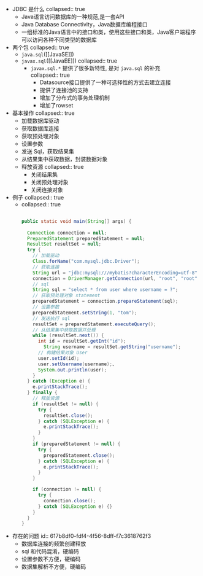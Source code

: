 - JDBC 是什么
  collapsed:: true
	- Java语言访问数据库的一种规范,是一套API
	- Java Database Connectivity，Java数据库编程接口
	- 一组标准的Java语言中的接口和类，使用这些接口和类，Java客户端程序可以访问各种不同类型的数据库
- 两个包
  collapsed:: true
	- `java.sql`([[JavaSE]])
	- `javax.sql`([[JavaEE]])
	  collapsed:: true
		- `javax.sql.*` 提供了很多新特性, 是对 `java.sql` 的补充   
		  collapsed:: true
			- Datasource接口提供了一种可选择性的方式去建立连接
			- 提供了连接池的支持
			- 增加了分布式的事务处理机制
			- 增加了rowset
- 基本操作
  collapsed:: true
	- 加载数据库驱动
	- 获取数据库连接
	- 获取预处理对象
	- 设置参数
	- 发送 Sql，获取结果集
	- 从结果集中获取数据，封装数据对象
	- 释放资源
	  collapsed:: true
		- 关闭结果集
		- 关闭预处理对象
		- 关闭连接对象
- 例子
  collapsed:: true
	- collapsed:: true
	  ```java
	   
	  public static void main(String[] args) {
	    
	    Connection connection = null;
	    PreparedStatement preparedStatement = null;
	    ResultSet resultSet = null;
	    try {
	      // 加载驱动
	      Class.forName("com.mysql.jdbc.Driver"); 
	      // 获取连接
	      String url = "jdbc:mysql:///mybatis?characterEncoding=utf-8";
	      connection = DriverManager.getConnection(url, "root", "root");
	      // sql
	      String sql = "select * from user where username = ?";
	      // 获取预处理对象 statement
	      preparedStatement = connection.prepareStatement(sql);
	      // 设置参数
	      preparedStatement.setString(1, "tom");
	      // 发送执行 sql
	      resultSet = preparedStatement.executeQuery(); 
	      // 从结果集中获取数据并处理
	      while (resultSet.next()) {
	        int id = resultSet.getInt("id");
	    	  String username = resultSet.getString("username"); 
	        // 构建结果对象 User
	        user.setId(id);
	        user.setUsername(username);、
	        System.out.println(user);
	      }
	    } catch (Exception e) {
	      e.printStackTrace();
	    } finally { 
	      // 释放资源
	      if (resultSet != null) { 
	        try { 
	          resultSet.close();
	        } catch (SQLException e) { 
	          e.printStackTrace();
	        } 
	      }
	      if (preparedStatement != null) { 
	        try {
	          preparedStatement.close();
	        } catch (SQLException e) {
	          e.printStackTrace();
	        } 
	      }
	  
	      if (connection != null) {
	        try {
	          connection.close();
	        } catch (SQLException e) {}
	      } 
	    }
	  }
	  ```
- 存在的问题
  id:: 617b8df0-fdf4-4f56-8dff-f7c3618762f3
	- 数据库连接的频繁创建释放
	- sql 和代码混淆，硬编码
	- 设置参数不方便，硬编码
	- 数据集解析不方便，硬编码
